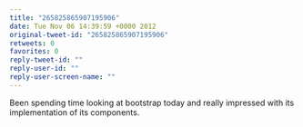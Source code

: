 ```yaml
---
title: "265825865907195906"
date: Tue Nov 06 14:39:59 +0000 2012
original-tweet-id: "265825865907195906"
retweets: 0
favorites: 0
reply-tweet-id: ""
reply-user-id: ""
reply-user-screen-name: ""
---
```

Been spending time looking at bootstrap today and really impressed with its implementation of its components.
